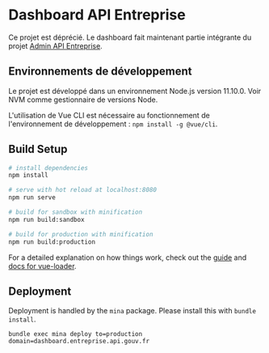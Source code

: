 # Dashboard API Entreprise

Ce projet est déprécié. Le dashboard fait maintenant partie intégrante du projet [Admin API Entreprise](https://github.com/etalab/admin_api_entreprise).

## Environnements de développement

Le projet est développé dans un environnement Node.js version 11.10.0. Voir NVM comme gestionnaire de versions Node.

L'utilisation de Vue CLI est nécessaire au fonctionnement de l'environnement de
développement : `npm install -g @vue/cli`.

## Build Setup

```bash
# install dependencies
npm install

# serve with hot reload at localhost:8080
npm run serve

# build for sandbox with minification
npm run build:sandbox

# build for production with minification
npm run build:production
```

For a detailed explanation on how things work, check out the [guide](https://cli.vuejs.org/guide/) and [docs for vue-loader](https://vue-loader.vuejs.org/guide/).

## Deployment

Deployment is handled by the `mina` package. Please install this with `bundle install`.

```
bundle exec mina deploy to=production domain=dashboard.entreprise.api.gouv.fr
```
